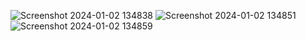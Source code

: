 ![Screenshot 2024-01-02 134838](https://github.com/vaishnav221/React_IRC/assets/125110174/f8f65630-3e9a-4b4e-ab2a-7916d314d9c8)
![Screenshot 2024-01-02 134851](https://github.com/vaishnav221/React_IRC/assets/125110174/aaba7fe8-c085-461e-97f2-8ccbfc292100)
![Screenshot 2024-01-02 134859](https://github.com/vaishnav221/React_IRC/assets/125110174/8e411020-6e2c-4dd7-b9c3-b8deb40d4cd6)
